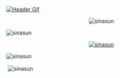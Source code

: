 <div aligh="center">

[![Header Gif](assets/header.gif)](https://github.com/sinasun)

</div>

<p align="center"> <img src="https://komarev.com/ghpvc/?username=sinasun&label=Profile%20views&color=0e75b6&style=flat" alt="sinasun" /> </p>

<p><img align="center" src="https://github-readme-streak-stats.herokuapp.com/?user=sinasun&theme=dark" alt="sinasun" /></p>

<p align="center"> <a href="https://github.com/ryo-ma/github-profile-trophy"><img src="https://github-profile-trophy.vercel.app/?username=sinasun&theme=onedark&title=MultiLanguage,Commits,Experience,Followers,Stars,PullRequest" alt="sinasun" /></a> </p>

<p><img align="center" src="https://github-readme-stats.vercel.app/api/top-langs?username=sinasun&show_icons=true&locale=en&layout=compact&exclude_repo=dotfiles&theme=dark" alt="sinasun" /></p>

<p>&nbsp;<img align="center" src="https://github-readme-stats.vercel.app/api?username=sinasun&hide=issues,contribs&hide_rank=true&show_icons=true&theme=dark" alt="sinasun" /></p>
